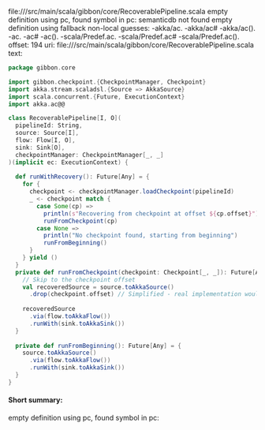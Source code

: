 file://<WORKSPACE>/src/main/scala/gibbon/core/RecoverablePipeline.scala
empty definition using pc, found symbol in pc: 
semanticdb not found
empty definition using fallback
non-local guesses:
	 -akka/ac.
	 -akka/ac#
	 -akka/ac().
	 -ac.
	 -ac#
	 -ac().
	 -scala/Predef.ac.
	 -scala/Predef.ac#
	 -scala/Predef.ac().
offset: 194
uri: file://<WORKSPACE>/src/main/scala/gibbon/core/RecoverablePipeline.scala
text:
```scala
package gibbon.core

import gibbon.checkpoint.{CheckpointManager, Checkpoint}
import akka.stream.scaladsl.{Source => AkkaSource}
import scala.concurrent.{Future, ExecutionContext}
import akka.ac@@

class RecoverablePipeline[I, O](
  pipelineId: String,
  source: Source[I],
  flow: Flow[I, O],
  sink: Sink[O],
  checkpointManager: CheckpointManager[_, _]
)(implicit ec: ExecutionContext) {
  
  def runWithRecovery(): Future[Any] = {
    for {
      checkpoint <- checkpointManager.loadCheckpoint(pipelineId)
      _ <- checkpoint match {
        case Some(cp) => 
          println(s"Recovering from checkpoint at offset ${cp.offset}")
          runFromCheckpoint(cp)
        case None => 
          println("No checkpoint found, starting from beginning")
          runFromBeginning()
      }
    } yield ()
  }
  private def runFromCheckpoint(checkpoint: Checkpoint[_, _]): Future[Any] = {
    // Skip to the checkpoint offset
    val recoveredSource = source.toAkkaSource()
      .drop(checkpoint.offset) // Simplified - real implementation would be more sophisticated
    
    recoveredSource
      .via(flow.toAkkaFlow())
      .runWith(sink.toAkkaSink())
  }
  
  private def runFromBeginning(): Future[Any] = {
    source.toAkkaSource()
      .via(flow.toAkkaFlow())
      .runWith(sink.toAkkaSink())
  }
}
```


#### Short summary: 

empty definition using pc, found symbol in pc: 
